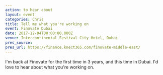 ```yaml
---
action: to hear about
layout: event
categories: Chris
title: Tell me what you're working on
event: Finovate Dubai
date: 2017-12-04T00:00:00.000Z
venue: Intercontinental Festival City Hotel, Dubai
pres_source:
pres_url: https://finance.knect365.com/finovate-middle-east/
---
```


I'm back at Finovate for the first time in 3 years, and this time in Dubai. I'd love to hear about what you're working on.
